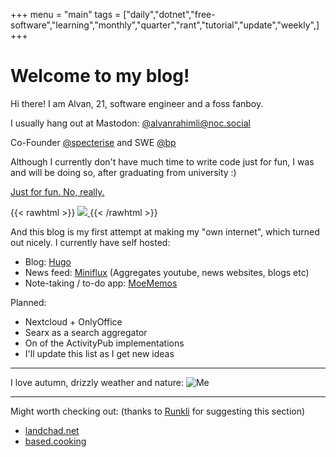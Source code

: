 +++
menu = "main"
tags = ["daily","dotnet","free-software","learning","monthly","quarter","rant","tutorial","update","weekly",]
+++

# Welcome to my blog!

Hi there! I am Alvan, 21, software engineer and a foss fanboy.

I usually hang out at Mastodon: [@alvanrahimli@noc.social](https://noc.social/@alvanrahimli)

Co-Founder [@specterise](https://specterise.com) and SWE [@bp](https://bp.com)

Although I currently don't have much time to write code just for fun, I was and will be doing so, after graduating from university :) 

[Just for fun. No, really.](https://justforfunnoreally.dev/)

{{< rawhtml >}}
<a href="https://edleeman.co.uk/cookie-zero">
    <img src="https://edleeman.co.uk/images/cookiezero.svg">
</a>
{{< /rawhtml >}}

And this blog is my first attempt at making my "own internet", which turned out nicely. I currently have self hosted:
- Blog: [Hugo](https://gohugo.io)
- News feed: [Miniflux](https://miniflux.app/) (Aggregates youtube, news websites, blogs etc)
- Note-taking / to-do app: [MoeMemos](https://github.com/mudkipme/MoeMemos)

Planned:
- Nextcloud + OnlyOffice
- Searx as a search aggregator
- On of the ActivityPub implementations
- I'll update this list as I get new ideas

___

I love autumn, drizzly weather and nature:
![Me](/images/me-yellow.jpeg "Me, smiling, because I love autumn, drizzly weather and nature")

___

Might worth checking out: (thanks to [Runkli](https://runkli.xyz/) for suggesting this section)
- [landchad.net](https://landchad.net)
- [based.cooking](https://based.cooking)
